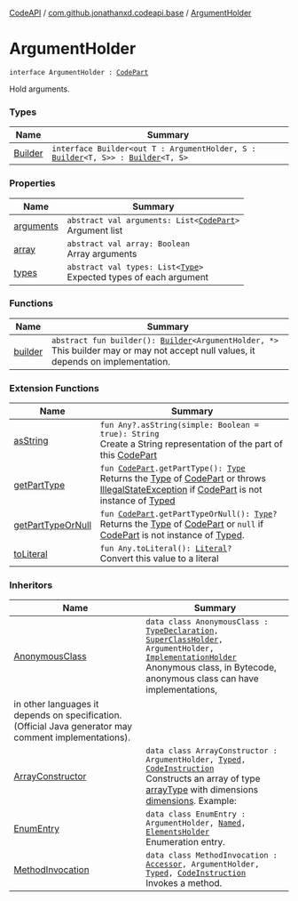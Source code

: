 [CodeAPI](../../index.md) / [com.github.jonathanxd.codeapi.base](../index.md) / [ArgumentHolder](.)

# ArgumentHolder

`interface ArgumentHolder : `[`CodePart`](../../com.github.jonathanxd.codeapi/-code-part/index.md)

Hold arguments.

### Types

| Name | Summary |
|---|---|
| [Builder](-builder/index.md) | `interface Builder<out T : ArgumentHolder, S : `[`Builder`](-builder/index.md)`<T, S>> : `[`Builder`](../../com.github.jonathanxd.codeapi.builder/-builder/index.md)`<T, S>` |

### Properties

| Name | Summary |
|---|---|
| [arguments](arguments.md) | `abstract val arguments: List<`[`CodePart`](../../com.github.jonathanxd.codeapi/-code-part/index.md)`>`<br>Argument list |
| [array](array.md) | `abstract val array: Boolean`<br>Array arguments |
| [types](types.md) | `abstract val types: List<`[`Type`](http://docs.oracle.com/javase/6/docs/api/java/lang/reflect/Type.html)`>`<br>Expected types of each argument |

### Functions

| Name | Summary |
|---|---|
| [builder](builder.md) | `abstract fun builder(): `[`Builder`](-builder/index.md)`<ArgumentHolder, *>`<br>This builder may or may not accept null values, it depends on implementation. |

### Extension Functions

| Name | Summary |
|---|---|
| [asString](../../com.github.jonathanxd.codeapi.util/kotlin.-any/as-string.md) | `fun Any?.asString(simple: Boolean = true): String`<br>Create a String representation of the part of this [CodePart](../../com.github.jonathanxd.codeapi/-code-part/index.md) |
| [getPartType](../../com.github.jonathanxd.codeapi.util/get-part-type.md) | `fun `[`CodePart`](../../com.github.jonathanxd.codeapi/-code-part/index.md)`.getPartType(): `[`Type`](http://docs.oracle.com/javase/6/docs/api/java/lang/reflect/Type.html)<br>Returns the [Type](http://docs.oracle.com/javase/6/docs/api/java/lang/reflect/Type.html) of [CodePart](../../com.github.jonathanxd.codeapi/-code-part/index.md) or throws [IllegalStateException](http://docs.oracle.com/javase/6/docs/api/java/lang/IllegalStateException.html) if [CodePart](../../com.github.jonathanxd.codeapi/-code-part/index.md) is not instance of [Typed](../-typed/index.md) |
| [getPartTypeOrNull](../../com.github.jonathanxd.codeapi.util/get-part-type-or-null.md) | `fun `[`CodePart`](../../com.github.jonathanxd.codeapi/-code-part/index.md)`.getPartTypeOrNull(): `[`Type`](http://docs.oracle.com/javase/6/docs/api/java/lang/reflect/Type.html)`?`<br>Returns the [Type](http://docs.oracle.com/javase/6/docs/api/java/lang/reflect/Type.html) of [CodePart](../../com.github.jonathanxd.codeapi/-code-part/index.md) or `null` if [CodePart](../../com.github.jonathanxd.codeapi/-code-part/index.md) is not instance of [Typed](../-typed/index.md). |
| [toLiteral](../../com.github.jonathanxd.codeapi.util.conversion/kotlin.-any/to-literal.md) | `fun Any.toLiteral(): `[`Literal`](../../com.github.jonathanxd.codeapi.literal/-literal/index.md)`?`<br>Convert this value to a literal |

### Inheritors

| Name | Summary |
|---|---|
| [AnonymousClass](../-anonymous-class/index.md) | `data class AnonymousClass : `[`TypeDeclaration`](../-type-declaration/index.md)`, `[`SuperClassHolder`](../-super-class-holder/index.md)`, ArgumentHolder, `[`ImplementationHolder`](../-implementation-holder/index.md)<br>Anonymous class, in Bytecode, anonymous class can have implementations,
in other languages it depends on specification. (Official Java generator may comment implementations). |
| [ArrayConstructor](../-array-constructor/index.md) | `data class ArrayConstructor : ArgumentHolder, `[`Typed`](../-typed/index.md)`, `[`CodeInstruction`](../../com.github.jonathanxd.codeapi/-code-instruction.md)<br>Constructs an array of type [arrayType](../-array-constructor/array-type.md) with dimensions [dimensions](../-array-constructor/dimensions.md). Example: |
| [EnumEntry](../-enum-entry/index.md) | `data class EnumEntry : ArgumentHolder, `[`Named`](../-named/index.md)`, `[`ElementsHolder`](../-elements-holder/index.md)<br>Enumeration entry. |
| [MethodInvocation](../-method-invocation/index.md) | `data class MethodInvocation : `[`Accessor`](../-accessor/index.md)`, ArgumentHolder, `[`Typed`](../-typed/index.md)`, `[`CodeInstruction`](../../com.github.jonathanxd.codeapi/-code-instruction.md)<br>Invokes a method. |
